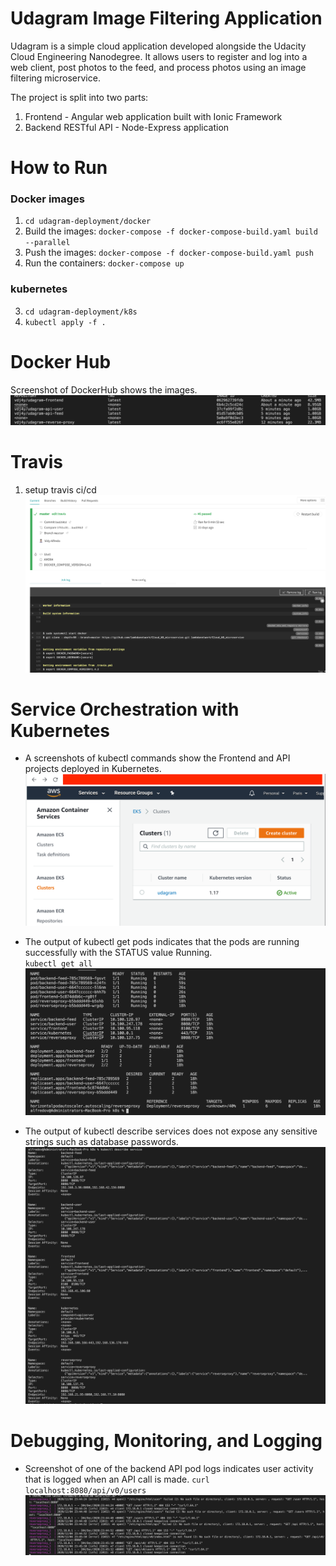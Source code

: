 # Udagram Image Filtering Application

Udagram is a simple cloud application developed alongside the Udacity Cloud Engineering Nanodegree. It allows users to register and log into a web client, post photos to the feed, and process photos using an image filtering microservice.

The project is split into two parts:
1. Frontend - Angular web application built with Ionic Framework
2. Backend RESTful API - Node-Express application

# How to Run
### Docker images
1. `cd udagram-deployment/docker`
2. Build the images: `docker-compose -f docker-compose-build.yaml build --parallel`
3. Push the images: `docker-compose -f docker-compose-build.yaml push`
4. Run the containers: `docker-compose up`

### kubernetes
3. `cd udagram-deployment/k8s`
4. `kubectl apply -f .`

# Docker Hub

Screenshot of DockerHub shows the images.
![dockerimages](screenshots/dockerimages.png)

# Travis 
1. setup travis ci/cd
![travis](screenshots/travis.png)

# Service Orchestration with Kubernetes

* A screenshots of kubectl commands show the Frontend and API projects deployed in Kubernetes.  <br />
![screenshots of kubectl commands](screenshots/eksclusterconsole.png)

* The output of kubectl get pods indicates that the pods are running successfully with the STATUS value Running. <br />
`kubectl get all`
![kubectlrunning](screenshots/kubectlgetall.png)


* The output of kubectl describe services does not expose any sensitive strings such as database passwords.
![kubectldescribe](screenshots/kubectldescribe.png)


# Debugging, Monitoring, and Logging

* Screenshot of one of the backend API pod logs indicates user activity that is logged when an API call is made.
`curl localhost:8080/api/v0/users`
![logapi](screenshots/logapi.png)
